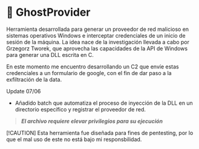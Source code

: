 
# 👻 GhostProvider
Herramienta desarrollada para generar un proveedor de red malicioso en sistemas operativos Windows e interceptar credenciales de un inicio de sesión de la máquina. La idea nace de la investigación 
llevada a cabo por Grzegorz Tworek, que aprovecha las capacidades de la API de Windows para generar una DLL escrita en C. 

En este momento me encuentro desarrollando un C2 que envíe estas credenciales a un formulario de google, con el fin de dar paso a la exfiltración de la data.

Update 07/06
- Añadido batch que automatiza el proceso de inyección de la DLL en un directorio específico y registrar el proveedor de red.


> ***El archivo requiere elevar privilegios para su ejecución***

[!CAUTION]
Esta herramienta fue diseñada para fines de pentesting, por lo que el mal uso de este no está bajo mi responsbilidad.
